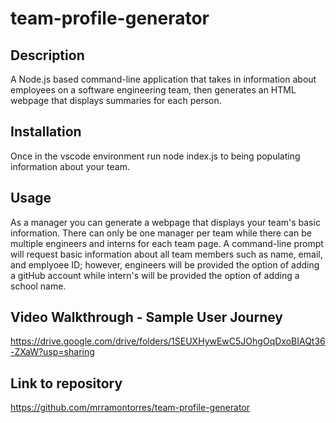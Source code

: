# team-profile-generator

## Description
A  Node.js based command-line application that takes in information about employees on a software engineering team, then generates an HTML webpage that displays summaries for each person.

## Installation
Once in the vscode environment run node index.js to being populating information about your team.

## Usage
As a manager you can generate a webpage that displays your team's basic information. There can only be one manager per team while there can be multiple engineers and interns for each team page. A command-line prompt will request basic information about all team members such as name, email, and emplyoee ID; however, engineers will be provided the option of adding a gitHub account while intern's will be provided the option of adding a school name.

## Video Walkthrough - Sample User Journey
https://drive.google.com/drive/folders/1SEUXHywEwC5JOhgOqDxoBIAQt36-ZXaW?usp=sharing

## Link to repository
https://github.com/mrramontorres/team-profile-generator

